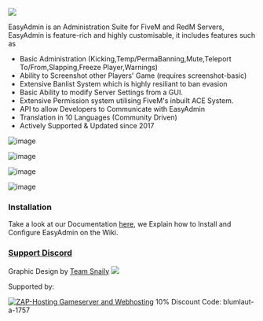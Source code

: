 ![](https://blumlaut.me/s/CEJbQTjbX4byGkW/preview)

EasyAdmin is an Administration Suite for FiveM and RedM Servers, EasyAdmin is feature-rich and highly customisable, it includes features such as

- Basic Administration (Kicking,Temp/PermaBanning,Mute,Teleport To/From,Slapping,Freeze Player,Warnings)
- Ability to Screenshot other Players' Game (requires screenshot-basic)
- Extensive Banlist System which is highly resiliant to ban evasion 
- Basic Ability to modify Server Settings from a GUI.
- Extensive Permission system utilising FiveM's inbuilt ACE System.
- API to allow Developers to Communicate with EasyAdmin
- Translation in 10 Languages (Community Driven)
- Actively Supported & Updated since 2017

![image](https://user-images.githubusercontent.com/13604413/126916981-1680e5ac-e024-467b-aad3-a5a9658449e0.png)

![image](https://user-images.githubusercontent.com/13604413/126916983-0e62e13f-aa66-49ea-b7ef-4f8449601c53.png)

![image](https://user-images.githubusercontent.com/13604413/126916995-213fca15-d356-47b6-8b80-8745b4a37eb9.png)

![image](https://user-images.githubusercontent.com/13604413/126916989-f78d7b16-d20a-49ba-a559-6c3b56e98de5.png)


### Installation

Take a look at our Documentation [here](https://github.com/Blumlaut/EasyAdmin/wiki/0.-Installing-EasyAdmin,-TL;DR-Edition), we Explain how to Install and Configure EasyAdmin on the Wiki.

### [Support Discord](https://discord.gg/GugyRU8)


Graphic Design by [Team Snaily](https://teamsnaily.com)
<a href="https://gamestore.teamsnaily.com/"><img src="https://blumlaut.me/s/cyHrE6tB3bpi8bx/preview"/></a>


Supported by:

<a href='https://zap-hosting.com/easyadmin'><img src="https://zap-cdn.com/interface/_images/banner/gameserver/fivem-affiliate-banner-1006x180.png" alt="ZAP-Hosting Gameserver and Webhosting"></a>
10% Discount Code:  blumlaut-a-1757 
